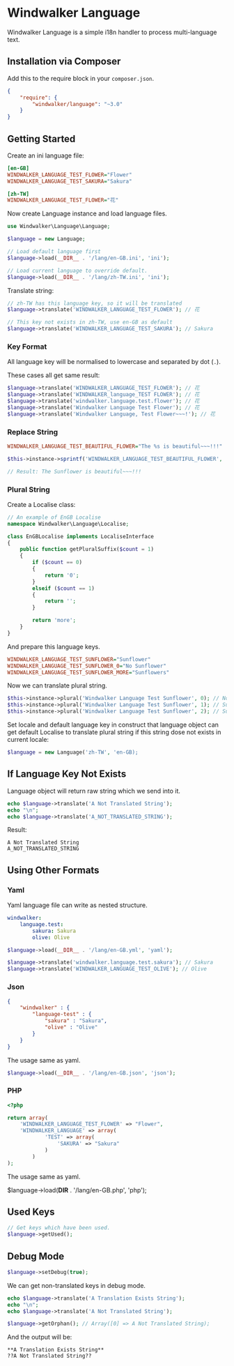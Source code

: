 # Windwalker Language

Windwalker Language is a simple i18n handler to process multi-language text.

## Installation via Composer

Add this to the require block in your `composer.json`.

``` json
{
    "require": {
        "windwalker/language": "~3.0"
    }
}
```

## Getting Started

Create an ini language file:

``` ini
[en-GB]
WINDWALKER_LANGUAGE_TEST_FLOWER="Flower"
WINDWALKER_LANGUAGE_TEST_SAKURA="Sakura"
```

``` ini
[zh-TW]
WINDWALKER_LANGUAGE_TEST_FLOWER="花"
```

Now create Language instance and load language files.

``` php
use Windwalker\Language\Language;

$language = new Language;

// Load default language first
$language->load(__DIR__ . '/lang/en-GB.ini', 'ini');

// Load current language to override default.
$language->load(__DIR__ . '/lang/zh-TW.ini', 'ini');
```

Translate string:

``` php
// zh-TW has this language key, so it will be translated
$language->translate('WINDWALKER_LANGUAGE_TEST_FLOWER'); // 花

// This key not exists in zh-TW, use en-GB as default
$language->translate('WINDWALKER_LANGUAGE_TEST_SAKURA'); // Sakura
```

### Key Format

All language key will be normalised to lowercase and separated by dot (`.`).

These cases all get same result:

``` php
$language->translate('WINDWALKER_LANGUAGE_TEST_FLOWER'); // 花
$language->translate('WINDWALKER_language_TEST FLOWER'); // 花
$language->translate('windwalker.language.test.flower'); // 花
$language->translate('Windwalker Language Test Flower'); // 花
$language->translate('Windwalker Language, Test Flower~~~!'); // 花
```

### Replace String

``` ini
WINDWALKER_LANGUAGE_TEST_BEAUTIFUL_FLOWER="The %s is beautiful~~~!!!"
```

``` php
$this->instance->sprintf('WINDWALKER_LANGUAGE_TEST_BEAUTIFUL_FLOWER', 'Sunflower');

// Result: The Sunflower is beautiful~~~!!!
```

### Plural String

Create a Localise class:

``` php
// An example of EnGB Localise
namespace Windwalker\Language\Localise;

class EnGBLocalise implements LocaliseInterface
{
	public function getPluralSuffix($count = 1)
	{
		if ($count == 0)
		{
			return '0';
		}
		elseif ($count == 1)
		{
			return '';
		}

		return 'more';
	}
}
```

And prepare this language keys.

``` ini
WINDWALKER_LANGUAGE_TEST_SUNFLOWER="Sunflower"
WINDWALKER_LANGUAGE_TEST_SUNFLOWER_0="No Sunflower"
WINDWALKER_LANGUAGE_TEST_SUNFLOWER_MORE="Sunflowers"
```

Now we can translate plural string.

``` php
$this->instance->plural('Windwalker Language Test Sunflower', 0); // No Sunflower
$this->instance->plural('Windwalker Language Test Sunflower', 1); // Sunflower
$this->instance->plural('Windwalker Language Test Sunflower', 2); // Sunflowers
```

Set locale and default language key in construct that language object can get default Localise to translate plural string 
if this string dose not exists in current locale:

``` php
$language = new Language('zh-TW', 'en-GB);
```

## If Language Key Not Exists

Language object will return raw string which we send into it.

``` php
echo $language->translate('A Not Translated String');
echo "\n";
echo $language->translate('A_NOT_TRANSLATED_STRING');
```

Result:

```
A Not Translated String
A_NOT_TRANSLATED_STRING
```

## Using Other Formats

### Yaml

Yaml language file can write as nested structure.

``` yaml
windwalker:
    language.test:
        sakura: Sakura
        olive: Olive
```

``` php
$language->load(__DIR__ . '/lang/en-GB.yml', 'yaml');

$language->translate('windwalker.language.test.sakura'); // Sakura
$language->translate('WINDWALKER_LANGUAGE_TEST_OLIVE'); // Olive
```

### Json

``` json
{
	"windwalker" : {
		"language-test" : {
			"sakura" : "Sakura",
			"olive" : "Olive"
		}
	}
}
```

The usage same as yaml.

``` php
$language->load(__DIR__ . '/lang/en-GB.json', 'json');
```

### PHP

``` php
<?php

return array(
	'WINDWALKER_LANGUAGE_TEST_FLOWER' => "Flower",
	'WINDWALKER_LANGUAGE' => array(
			'TEST' => array(
				'SAKURA' => "Sakura"
			)
		)
);
```

The usage same as yaml.

$language->load(__DIR__ . '/lang/en-GB.php', 'php');

## Used Keys

``` php
// Get keys which have been used.
$language->getUsed();
```

## Debug Mode
 
``` php
$language->setDebug(true);
```

We can get non-translated keys in debug mode.

``` php
echo $language->translate('A Translation Exists String');
echo "\n";
echo $language->translate('A Not Translated String');

$language->getOrphan(); // Array([0] => A Not Translated String);
```

And the output will be:

```
**A Translation Exists String**
??A Not Translated String??
```
